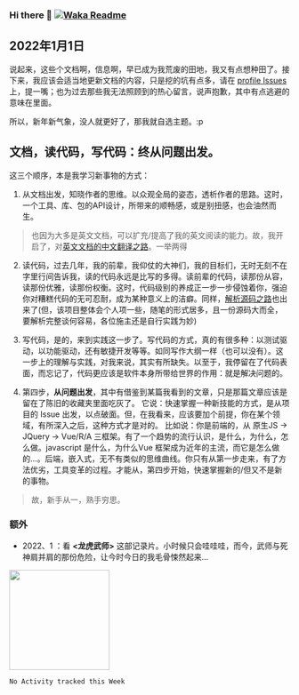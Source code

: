 ### Hi there 👋 [![Waka Readme](https://github.com/chinanf-boy/chinanf-boy/actions/workflows/waka.yml/badge.svg)](https://github.com/chinanf-boy/chinanf-boy/actions/workflows/waka.yml)

## 2022年1月1日

说起来，这些个文档啊，信息啊，早已成为我荒废的田地，我又有点想种田了。接下来，我应该会适当地更新文档的内容，只是挖的坑有点多，请在 [profile Issues](https://github.com/chinanf-boy/chinanf-boy/issues) 上，提一嘴；也为过去那些我无法照顾到的热心留言，说声抱歉，其中有点逃避的意味在里面。

所以，新年新气象，没人就更好了，那我就自选主题。:p

## 文档，读代码，写代码：终从问题出发。

这三个顺序，本是我学习新事物的方式：

1. 从文档出发，知晓作者的思维。以众观全局的姿态，透析作者的思路。这时，一个工具、库、包的API设计，所带来的顺畅感，或是别扭感，也会油然而生。

> 也因为大多是英文文档，可以扩充/提高了我的英文阅读的能力。故，我开启了，对[英文文档的中文翻译之路](https://github.com/chinanf-boy/chinese-translate-list)。一举两得

2. 读代码，过去几年，我的前辈，我仰仗的大神们，我的目标们，无时无刻不在字里行间告诉我，读的代码永远是比写的多得。读前辈的代码，读那份从容，读那份优雅，读那份权衡。这时，代码级别的养成正一步一步侵蚀着你，强迫你对糟糕代码的无可忍耐，成为某种意义上的洁癖。同样，[解析源码之路](https://github.com/chinanf-boy/Source-Explain)也出来了(但，该项目整体会个人项一些，随笔的形式居多，且一份源码大而全，要解析完整谈何容易，各位施主还是自行实践为妙)

3. 写代码，是的，来到实践这一步了。写代码的方式，真的有很多种：以测试驱动，以功能驱动，还有敏捷开发等等。如同写作大纲一样（也可以没有）。这一步上的理解与实践，对我来说，其实有所缺失。以至于，我停留在了代码表面，而忘记了，代码更应该是软件本身所带给世界的作用：就是解决问题的。

4. 第四步，**从问题出发**，其中有借鉴到某篇我看到的文章，只是那篇文章应该是留在了陈旧的收藏夹里面吃灰了。
   它说：快速掌握一种新技能的方式，是从项目的 Issue 出发，以点破面。但，在我看来，应该要加个前提，你在某个领域，有所深入之后，这种方式才是对的。
比如说：你是前端的，从 原生JS -> JQuery -> Vue/R/A 三框架。有了一个趋势的流行认识，是什么，为什么，怎么做。javascript 是什么，为什么Vue 框架成为近年的主流，而它是怎么做的...。后端，嵌入式，无不有类似的思维曲线。你只有从第一步走来，有了方法优劣，工具变革的过程。才能从，第四步开始，快速掌握新的/但又不是新的事物。

> 故，新手从一，熟手穷思。

### 额外

- 2022、1 ：看 **<龙虎武师>** 这部记录片。小时候只会哇哇哇，而今，武师与死神肩并肩的那份危险，让今时今日的我毛骨悚然起来...

<!--
**chinanf-boy/chinanf-boy** is a ✨ _special_ ✨ repository because its `README.md` (this file) appears on your GitHub profile.

Here are some ideas to get you started:

- 🔭 I’m currently working on ...
- 🌱 I’m currently learning ...
- 👯 I’m looking to collaborate on ...
- 🤔 I’m looking for help with ...
- 💬 Ask me about ...
- 📫 How to reach me: ...
- 😄 Pronouns: ...
- ⚡ Fun fact: ...
-->

<img height="180em" src="https://github-readme-stats.vercel.app/api?username=chinanf-boy&theme=onedark&show_icons=true" />

<!--START_SECTION:waka-->
```text
No Activity tracked this Week
```
<!--END_SECTION:waka-->
